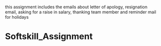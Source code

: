 this assignment includes the emails about letter of apology, resignation email, asking for a raise in salary, thanking team member and reminder mail for holidays
# Softskill_Assignment
